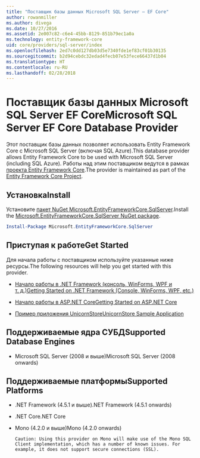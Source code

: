 ```yaml
---
title: "Поставщик базы данных Microsoft SQL Server — EF Core"
author: rowanmiller
ms.author: divega
ms.date: 10/27/2016
ms.assetid: 2e007c82-c6e4-45bb-8129-851b79ec1a0a
ms.technology: entity-framework-core
uid: core/providers/sql-server/index
ms.openlocfilehash: 2ed7c0dd127db03d5e7340fde1ef83cf01b30135
ms.sourcegitcommit: b2d94cebdc32edad4fecb07e53fece66437d1b04
ms.translationtype: HT
ms.contentlocale: ru-RU
ms.lasthandoff: 02/28/2018
---
```

# <a name="microsoft-sql-server-ef-core-database-provider"></a><span data-ttu-id="17895-102">Поставщик базы данных Microsoft SQL Server EF Core</span><span class="sxs-lookup"><span data-stu-id="17895-102">Microsoft SQL Server EF Core Database Provider</span></span>

<span data-ttu-id="17895-103">Этот поставщик базы данных позволяет использовать Entity Framework Core с Microsoft SQL Server (включая SQL Azure).</span><span class="sxs-lookup"><span data-stu-id="17895-103">This database provider allows Entity Framework Core to be used with Microsoft SQL Server (including SQL Azure).</span></span> <span data-ttu-id="17895-104">Работы над этим поставщиком ведутся в рамках [проекта Entity Framework Core](https://github.com/aspnet/EntityFrameworkCore).</span><span class="sxs-lookup"><span data-stu-id="17895-104">The provider is maintained as part of the [Entity Framework Core Project](https://github.com/aspnet/EntityFrameworkCore).</span></span>

## <a name="install"></a><span data-ttu-id="17895-105">Установка</span><span class="sxs-lookup"><span data-stu-id="17895-105">Install</span></span>

<span data-ttu-id="17895-106">Установите [пакет NuGet Microsoft.EntityFrameworkCore.SqlServer](https://www.nuget.org/packages/Microsoft.EntityFrameworkCore.SqlServer/).</span><span class="sxs-lookup"><span data-stu-id="17895-106">Install the [Microsoft.EntityFrameworkCore.SqlServer NuGet package](https://www.nuget.org/packages/Microsoft.EntityFrameworkCore.SqlServer/).</span></span>

``` powershell
Install-Package Microsoft.EntityFrameworkCore.SqlServer
```

## <a name="get-started"></a><span data-ttu-id="17895-107">Приступая к работе</span><span class="sxs-lookup"><span data-stu-id="17895-107">Get Started</span></span>

<span data-ttu-id="17895-108">Для начала работы с поставщиком используйте указанные ниже ресурсы.</span><span class="sxs-lookup"><span data-stu-id="17895-108">The following resources will help you get started with this provider.</span></span>
* [<span data-ttu-id="17895-109">Начало работы в .NET Framework (консоль, WinForms, WPF и т. д.)</span><span class="sxs-lookup"><span data-stu-id="17895-109">Getting Started on .NET Framework (Console, WinForms, WPF, etc.)</span></span>](../../get-started/full-dotnet/index.md)

* [<span data-ttu-id="17895-110">Начало работы в ASP.NET Core</span><span class="sxs-lookup"><span data-stu-id="17895-110">Getting Started on ASP.NET Core</span></span>](../../get-started/aspnetcore/index.md)

* [<span data-ttu-id="17895-111">Пример приложения UnicornStore</span><span class="sxs-lookup"><span data-stu-id="17895-111">UnicornStore Sample Application</span></span>](https://github.com/rowanmiller/UnicornStore/tree/master/UnicornStore)

## <a name="supported-database-engines"></a><span data-ttu-id="17895-112">Поддерживаемые ядра СУБД</span><span class="sxs-lookup"><span data-stu-id="17895-112">Supported Database Engines</span></span>

* <span data-ttu-id="17895-113">Microsoft SQL Server (2008 и выше)</span><span class="sxs-lookup"><span data-stu-id="17895-113">Microsoft SQL Server (2008 onwards)</span></span>

## <a name="supported-platforms"></a><span data-ttu-id="17895-114">Поддерживаемые платформы</span><span class="sxs-lookup"><span data-stu-id="17895-114">Supported Platforms</span></span>

* <span data-ttu-id="17895-115">.NET Framework (4.5.1 и выше)</span><span class="sxs-lookup"><span data-stu-id="17895-115">.NET Framework (4.5.1 onwards)</span></span>

* <span data-ttu-id="17895-116">.NET Core</span><span class="sxs-lookup"><span data-stu-id="17895-116">.NET Core</span></span>

* <span data-ttu-id="17895-117">Mono (4.2.0 и выше)</span><span class="sxs-lookup"><span data-stu-id="17895-117">Mono (4.2.0 onwards)</span></span>

      Caution: Using this provider on Mono will make use of the Mono SQL Client implementation, which has a number of known issues. For example, it does not support secure connections (SSL).
